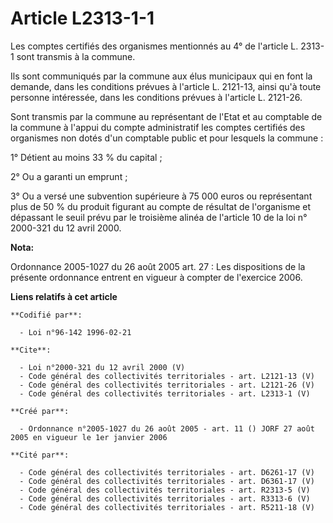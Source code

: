 # Article L2313-1-1

Les comptes certifiés des organismes mentionnés au 4° de l'article L. 2313-1 sont transmis à la commune. 

Ils sont communiqués par la commune aux élus municipaux qui en font la demande, dans les conditions prévues à l'article L.
2121-13, ainsi qu'à toute personne intéressée, dans les conditions prévues à l'article L. 2121-26. 

Sont transmis par la commune au représentant de l'Etat et au comptable de la commune à l'appui du compte administratif les
comptes certifiés des organismes non dotés d'un comptable public et pour lesquels la commune : 

1° Détient au moins 33 % du capital ; 

2° Ou a garanti un emprunt ; 

3° Ou a versé une subvention supérieure à 75 000 euros ou représentant plus de 50 % du produit figurant au compte de résultat
de l'organisme et dépassant le seuil prévu par le troisième alinéa de l'article 10 de la loi n° 2000-321 du 12 avril 2000.

**Nota:**

Ordonnance 2005-1027 du 26 août 2005 art. 27 : Les dispositions de la présente ordonnance entrent en vigueur à compter de
l'exercice 2006.

**Liens relatifs à cet article**

	**Codifié par**:

	  - Loi n°96-142 1996-02-21

	**Cite**:

	  - Loi n°2000-321 du 12 avril 2000 (V)
	  - Code général des collectivités territoriales - art. L2121-13 (V)
	  - Code général des collectivités territoriales - art. L2121-26 (V)
	  - Code général des collectivités territoriales - art. L2313-1 (V)

	**Créé par**:

	  - Ordonnance n°2005-1027 du 26 août 2005 - art. 11 () JORF 27 août 2005 en vigueur le 1er janvier 2006

	**Cité par**:

	  - Code général des collectivités territoriales - art. D6261-17 (V)
	  - Code général des collectivités territoriales - art. D6361-17 (V)
	  - Code général des collectivités territoriales - art. R2313-5 (V)
	  - Code général des collectivités territoriales - art. R3313-6 (V)
	  - Code général des collectivités territoriales - art. R5211-18 (V)
